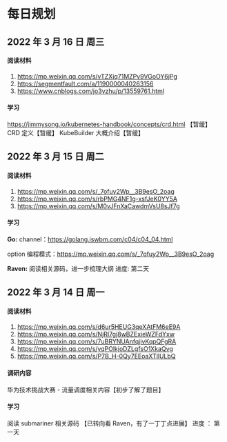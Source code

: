 # 每日规划


<!--more-->

## 2022 年 3 月 16 日 周三

#### 阅读材料

1. https://mp.weixin.qq.com/s/vTZXjq71MZPv9VGoOY6jPg
2. https://segmentfault.com/a/1190000040263156
3. https://www.cnblogs.com/jo3yzhu/p/13559761.html

#### 学习

https://jimmysong.io/kubernetes-handbook/concepts/crd.html 【暂缓】
CRD 定义【暂缓】
KubeBuilder 大概介绍【暂缓】

## 2022 年 3 月 15 日 周二

#### 阅读材料

1. https://mp.weixin.qq.com/s/_7ofuy2Wp__3B9esO_2oag
2. https://mp.weixin.qq.com/s/rbPMG4NF1g-xsfJeK0YY5A
3. https://mp.weixin.qq.com/s/M0vJFnXaCawdmVsU8sJf7g

#### 学习

**Go:**
channel：https://golang.iswbm.com/c04/c04_04.html

option 编程模式：https://mp.weixin.qq.com/s/_7ofuy2Wp__3B9esO_2oag

**Raven:**
阅读相关源码，进一步梳理大纲
进度: 第二天

## 2022 年 3 月 14 日 周一

#### 阅读材料

1. https://mp.weixin.qq.com/s/d6ur5HEUG3qeXAtFM6eE9A
2. https://mp.weixin.qq.com/s/NjRI7gj8wBZExieWZFdYxw
3. https://mp.weixin.qq.com/s/7uBRYNUAnfqjivKqpQFgRA
4. https://mp.weixin.qq.com/s/yqPOlkjoDZLgfsO1XkaQvg
5. https://mp.weixin.qq.com/s/P7B_H-0Qy7EEoaXTllULbQ

#### 调研内容

华为技术挑战大赛 - 流量调度相关内容【初步了解了题目】

#### 学习

阅读 submariner 相关源码 【已转向看 Raven，有了一丁丁点进展】
进度 ： 第一天

